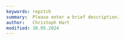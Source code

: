 ```yaml
---
keywords: repitch
summary:  Please enter a brief description.
author:   Christoph Hart
modified: 30.05.2024
---
```

  